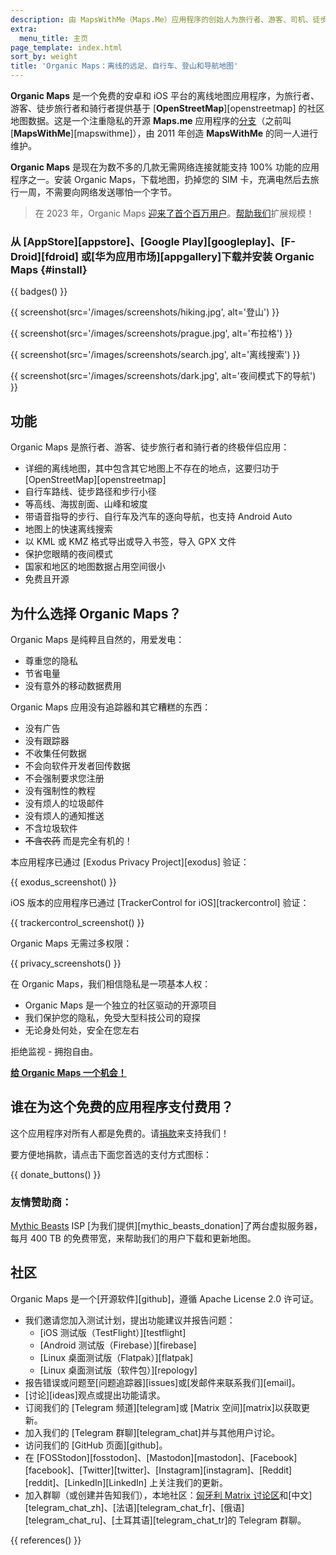 ```yaml
---
description: 由 MapsWithMe（Maps.Me）应用程序的创始人为旅行者、游客、司机、徒步旅行者和骑行者创造的详细且快速的离线地图。
extra:
  menu_title: 主页
page_template: index.html
sort_by: weight
title: 'Organic Maps：离线的远足、自行车、登山和导航地图'
---
```


**Organic Maps** 是一个免费的安卓和 iOS 平台的离线地图应用程序，为旅行者、游客、徒步旅行者和骑行者提供基于 [**OpenStreetMap**][openstreetmap] 的社区地图数据。这是一个注重隐私的开源 **Maps.me** 应用程序的[分支][fork]（之前叫 [**MapsWithMe**][mapswithme]），由 2011 年创造 **MapsWithMe** 的同一人进行维护。

**Organic Maps** 是现在为数不多的几款无需网络连接就能支持 100% 功能的应用程序之一。安装 Organic Maps，下载地图，扔掉您的 SIM 卡，充满电然后去旅行一周，不需要向网络发送哪怕一个字节。

> 在 2023 年，Organic Maps [迎来了首个百万用户](@/news/2023-12-23/281/index.md)。[帮助我们](@/donate/index.zh-Hans.md)扩展规模！

### 从 [AppStore][appstore]、[Google Play][googleplay]、[F-Droid][fdroid] 或[华为应用市场][appgallery]下载并安装 Organic Maps {#install}

{{ badges() }}

{{ screenshot(src='/images/screenshots/hiking.jpg', alt='登山') }}

{{ screenshot(src='/images/screenshots/prague.jpg', alt='布拉格') }}

{{ screenshot(src='/images/screenshots/search.jpg', alt='离线搜索') }}

{{ screenshot(src='/images/screenshots/dark.jpg', alt='夜间模式下的导航') }}

## 功能

Organic Maps 是旅行者、游客、徒步旅行者和骑行者的终极伴侣应用：

- 详细的离线地图，其中包含其它地图上不存在的地点，这要归功于 [OpenStreetMap][openstreetmap]
- 自行车路线、徒步路径和步行小径
- 等高线、海拔剖面、山峰和坡度
- 带语音指导的步行、自行车及汽车的逐向导航，也支持 Android Auto
- 地图上的快速离线搜索
- 以 KML 或 KMZ 格式导出或导入书签，导入 GPX 文件
- 保护您眼睛的夜间模式
- 国家和地区的地图数据占用空间很小
- 免费且开源

## 为什么选择 Organic Maps？

Organic Maps 是纯粹且自然的，用爱发电：

- 尊重您的隐私
- 节省电量
- 没有意外的移动数据费用

Organic Maps 应用没有追踪器和其它糟糕的东西：

- 没有广告
- 没有跟踪器
- 不收集任何数据
- 不会向软件开发者回传数据
- 不会强制要求您注册
- 没有强制性的教程
- 没有烦人的垃圾邮件
- 没有烦人的通知推送
- 不含垃圾软件
- ~~不含农药~~ 而是完全有机的！

本应用程序已通过 [Exodus Privacy Project][exodus] 验证：

{{ exodus_screenshot() }}

iOS 版本的应用程序已通过 [TrackerControl for iOS][trackercontrol] 验证：

{{ trackercontrol_screenshot() }}

Organic Maps 无需过多权限：

{{ privacy_screenshots() }}

在 Organic Maps，我们相信隐私是一项基本人权：

- Organic Maps 是一个独立的社区驱动的开源项目
- 我们保护您的隐私，免受大型科技公司的窥探
- 无论身处何处，安全在您左右

拒绝监视 - 拥抱自由。

**[给 Organic Maps 一个机会！](#install)**

## 谁在为这个免费的应用程序支付费用？

这个应用程序对所有人都是免费的。请[捐款](@/donate/index.md)来支持我们！

要方便地捐款，请点击下面您首选的支付方式图标：

{{ donate_buttons() }}

### 友情赞助商：

[Mythic Beasts](https://www.mythic-beasts.com/) ISP [为我们提供][mythic_beasts_donation]了两台虚拟服务器，每月 400 TB 的免费带宽，来帮助我们的用户下载和更新地图。

## 社区

Organic Maps 是一个[开源软件][github]，遵循 Apache License 2.0 许可证。

- 我们邀请您加入测试计划，提出功能建议并报告问题：
  * [iOS 测试版（TestFlight）][testflight]
  * [Android 测试版（Firebase）][firebase]
  * [Linux 桌面测试版（Flatpak）][flatpak]
  * [Linux 桌面测试版（软件包）][repology]
- 报告错误或问题至[问题追踪器][issues]或[发邮件来联系我们][email]。
- [讨论][ideas]观点或提出功能请求。
- 订阅我们的 [Telegram 频道][telegram]或 [Matrix 空间][matrix]以获取更新。
- 加入我们的 [Telegram 群聊][telegram_chat]并与其他用户讨论。
- 访问我们的 [GitHub 页面][github]。
- 在 [FOSStodon][fosstodon]、[Mastodon][mastodon]、[Facebook][facebook]、[Twitter][twitter]、[Instagram][instagram]、[Reddit][reddit]、[LinkedIn][LinkedIn] 上关注我们的更新。
- 加入群聊（或创建并告知我们），本地社区：[匈牙利 Matrix 讨论区](https://matrix.to/#/#organicmapstranslate_hu:matrix.org)和[中文][telegram_chat_zh]、[法语][telegram_chat_fr]、[俄语][telegram_chat_ru]、[土耳其语][telegram_chat_tr]的 Telegram 群聊。

[fork]: https://zh.wikipedia.org/wiki/%E5%88%86%E5%8F%89_(%E8%BD%AF%E4%BB%B6%E5%BC%80%E5%8F%91)

{{ references() }}
